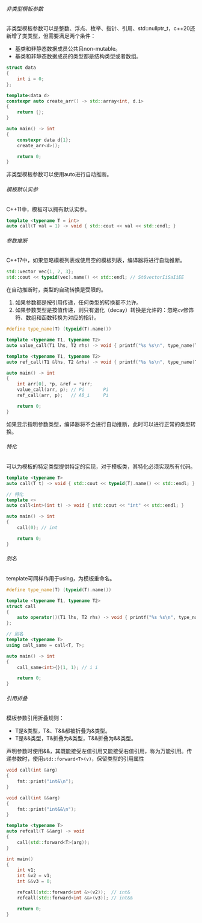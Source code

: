 ###### 非类型模板参数

非类型模板参数可以是整数、浮点、枚举、指针、引用、std::nullptr_t，c++20还新增了类类型，但需要满足两个条件：

* 基类和非静态数据成员公共且non-mutable。
* 基类和非静态数据成员的类型都是结构类型或者数组。

```cpp
struct data
{
    int i = 0;
};

template<data d>
constexpr auto create_arr() -> std::array<int, d.i>
{
    return {};
}

auto main() -> int
{
    constexpr data d{1};
    create_arr<d>();

    return 0;
}
```

非类型模板参数可以使用auto进行自动推断。

###### 模板默认实参

C++11中，模板可以拥有默认实参。

```cpp
template <typename T = int>
auto call(T val = 1) -> void { std::cout << val << std::endl; }
```

###### 参数推断

C++17中，如果忽略模板列表或使用空的模板列表，编译器将进行自动推断。

```cpp
std::vector vec{1, 2, 3};
std::cout << typeid(vec).name() << std::endl; // St6vectorIiSaIiEE
```

在自动推断时，类型的自动转换是受限的。

1. 如果参数都是按引用传递，任何类型的转换都不允许。
2. 如果参数类型是按值传递，则只有退化（decay）转换是允许的：忽略`cv`修饰符、数组和函数转换为对应的指针。

```cpp
#define type_name(T) (typeid(T).name())

template <typename T1, typename T2>
auto value_call(T1 lhs, T2 rhs) -> void { printf("%s %s\n", type_name(T1), type_name(T2)); }

template <typename T1, typename T2>
auto ref_call(T1 &lhs, T2 &rhs) -> void { printf("%s %s\n", type_name(T1), type_name(T2)); }

auto main() -> int
{
    int arr[0], *p, &ref = *arr;
    value_call(arr, p); // Pi       Pi
    ref_call(arr, p);   // A0_i     Pi

    return 0;
}
```

如果显示指明参数类型，编译器将不会进行自动推断，此时可以进行正常的类型转换。

###### 特化

可以为模板的特定类型提供特定的实现，对于模板类，其特化必须实现所有代码。

```cpp
template <typename T>
auto call(T t) -> void { std::cout << typeid(T).name() << std::endl; }

// 特化
template <>
auto call<int>(int t) -> void { std::cout << "int" << std::endl; }

auto main() -> int
{
    call(0); // int

    return 0;
}
```

###### 别名

template可同样作用于using，为模板重命名。

```cpp
#define type_name(T) (typeid(T).name())

template <typename T1, typename T2>
struct call
{
    auto operator()(T1 lhs, T2 rhs) -> void { printf("%s %s\n", type_name(T1), type_name(T2)); }
};

// 别名
template <typename T>
using call_same = call<T, T>;

auto main() -> int
{
    call_same<int>{}(1, 1); // i i

    return 0;
}
```

###### 引用折叠

模板参数引用折叠规则：

* T是&类型，T&、T&&都被折叠为&类型。
* T是&&类型，T&折叠为&类型，T&&折叠为&&类型。

声明参数时使用&&，其既能接受左值引用又能接受右值引用，称为万能引用。传递参数时，使用`std::forward<T>(v)`，保留类型的引用属性

```cpp
void call(int &arg)
{
    fmt::print("int&\n");
}

void call(int &&arg)
{
    fmt::print("int&&\n");
}

template <typename T>
auto refcall(T &&arg) -> void
{
    call(std::forward<T>(arg));
}

int main()
{
    int v1;
    int &v2 = v1;
    int &&v3 = 0;

    refcall(std::forward<int &>(v2));  // int&
    refcall(std::forward<int &&>(v3)); // int&&

    return 0;
}
```

